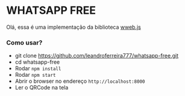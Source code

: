 # WHATSAPP FREE

Olá, essa é uma implementação da biblioteca <a href="https://github.com/pedroslopez/whatsapp-web.js">wweb.js</a>

### Como usar?

- git clone https://github.com/leandroferreira777/whatsapp-free.git
- cd whatsapp-free
- Rodar `npm install`
- Rodar `npm start`
- Abrir o browser no endereço `http://localhost:8000`
- Ler o QRCode na tela
